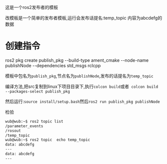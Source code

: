 
这是一个ros2发布者的模板

改模板是一个简单的发布者模板,运行会发布话提名:temp_topic 内容为abcdefg的数据

# 创建指令

ros2 pkg create publish_pkg --build-type ament_cmake --node-name publishNode --dependencies std_msgs rclcpp


模板中包名为`publish_pkg`,节点名为`publishNode`,发布的话提名为`temp_topic`

编译方法,把src复制到linux下项目目录下,执行`colcon build`或者` colcon build --packages-select publish_pkg`

然后运行:`source install/setup.bash`然后`ros2 run publish_pkg publishNode`

检验
```bash
wub@wub:~$ ros2 topic list
/parameter_events
/rosout
/temp_topic
wub@wub:~$ ros2 topic  echo temp_topic
data: abcdefg
---
data: abcdefg
---
```

